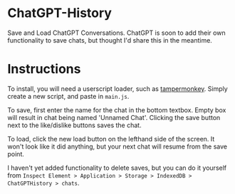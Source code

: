 # ChatGPT-History
Save and Load ChatGPT Conversations.
ChatGPT is soon to add their own functionality to save chats, but thought I'd share this in the meantime.

# Instructions

To install, you will need a userscript loader, such as [tampermonkey](https://www.tampermonkey.net/). Simply create a new script, and paste in `main.js`.

To save, first enter the name for the chat in the bottom textbox. Empty box will result in chat being named 'Unnamed Chat'. Clicking the save button next to the like/dislike buttons saves the chat.

To load, click the new load button on the lefthand side of the screen. It won't look like it did anything, but your next chat will resume from the save point.

I haven't yet added functionality to delete saves, but you can do it yourself from `Inspect Element > Application > Storage > IndexedDB > ChatGPTHistory > chats`.
